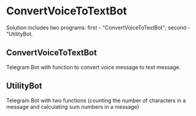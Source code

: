 # ConvertVoiceToTextBot
  Solution includes two programs:
  first - "ConvertVoiceToTextBot"; 
  second - "UtilityBot.

## ConvertVoiceToTextBot
Telegram Bot with function to convert voice message to text message.

## UtilityBot
Telegram Bot with two functions (counting the number of characters in a message and calculating sum numbers in a message)
